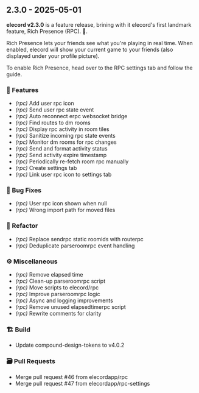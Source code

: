 ## 2.3.0 - 2025-05-01

**elecord v2.3.0** is a feature release, brining with it elecord's first landmark feature, Rich Presence (RPC). 🎉.

Rich Presence lets your friends see what you're playing in real time. When enabled, elecord will show your current game to your friends (also displayed under your profile picture).

To enable Rich Presence, head over to the RPC settings tab and follow the guide.

### 🚀 Features

- *(rpc)* Add user rpc icon
- *(rpc)* Send user rpc state event
- *(rpc)* Auto reconnect erpc websocket bridge
- *(rpc)* Find routes to dm rooms
- *(rpc)* Display rpc activity in room tiles
- *(rpc)* Sanitize incoming rpc state events
- *(rpc)* Monitor dm rooms for rpc changes
- *(rpc)* Send and format activity status
- *(rpc)* Send activity expire timestamp
- *(rpc)* Periodically re-fetch room rpc manually
- *(rpc)* Create settings tab
- *(rpc)* Link user rpc icon to settings tab


### 🐛 Bug Fixes

- *(rpc)* User rpc icon shown when null
- *(rpc)* Wrong import path for moved files


### 🔧 Refactor

- *(rpc)* Replace sendrpc static roomids with routerpc
- *(rpc)* Deduplicate parseroomrpc event handling


### ⚙️ Miscellaneous

- *(rpc)* Remove elapsed time
- *(rpc)* Clean-up parseroomrpc script
- *(rpc)* Move scripts to elecord/rpc
- *(rpc)* Improve parseroomrpc logic
- *(rpc)* Async and logging improvements
- *(rpc)* Remove unused elapsedtimerpc script
- *(rpc)* Rewrite comments for clarity


### 🏗️ Build

- Update compound-design-tokens to v4.0.2


### 🗃️ Pull Requests

- Merge pull request #46 from elecordapp/rpc
- Merge pull request #47 from elecordapp/rpc-settings


